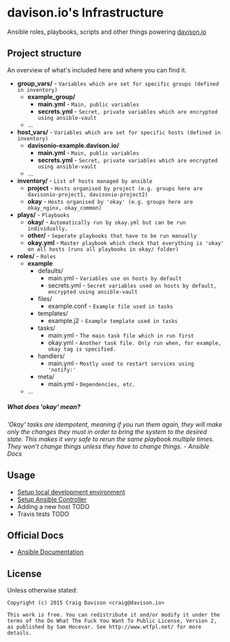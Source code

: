 # davison.io's Infrastructure

Ansible roles, playbooks, scripts and other things powering [davison.io](http://davison.io)

## Project structure

An overview of what's included here and where you can find it.

- **group_vars/** - `Variables which are set for specific groups (defined in inventory)`
  - **example_group/**
    - **main.yml** - `Main, public variables`
    - **secrets.yml** - `Secret, private variables which are encrypted using ansible-vault`
  - ...
- **host_vars/** - `Variables which are set for specific hosts (defined in inventory)`
  - **davisonio-example.davison.io/**
    - **main.yml** - `Main, public variables`
    - **secrets.yml** - `Secret, private variables which are encrypted using ansible-vault`
  - ...
- **inventory/** - `List of hosts managed by ansible`
  - **project** - `Hosts organised by project (e.g. groups here are davisonio-project1, davisonio-project2)`
  - **okay** - `Hosts organised by 'okay' (e.g. groups here are okay_nginx, okay_common)`
- **plays/** - `Playbooks`
  - **okay/** - `Automatically run by okay.yml but can be run individually.`
  - **other/** - `Seperate playbooks that have to be run manually`
  - **okay.yml** - `Master playbook which check that everything is 'okay' on all hosts (runs all playbooks in okay/ folder)`
- **roles/** - `Roles`
  - **example**
    - defaults/
      - main.yml - `Variables use on hosts by default`
      - secrets.yml - `Secret variables used on hosts by default, encrypted using ansible-vault`
    - files/
      - example.conf - `Example file used in tasks`
    - templates/
      - example.j2 - `Example template used in tasks`
    - tasks/
      - main.yml - `The main task file which in run first`
      - okay.yml - `Another task file. Only run when, for example, okay tag is specified.`
    - handlers/
      - main.yml - `Mostly used to restart services using 'notify:'`
    - meta/
      - main.yml - `Dependencies, etc.`
  - ...

##### What does 'okay' mean?

*'Okay' tasks are idempotent, meaning if you run them again, they will make only the changes they must in order to bring the system to the desired state. This makes it very safe to rerun the same playbook multiple times. They won’t change things unless they have to change things. - Ansible Docs*

## Usage

- [Setup local development environment](https://github.com/davisonio/infrastructure/blob/master/docs/setup-local-dev-env.md)
- [Setup Ansible Controller](https://github.com/davisonio/infrastructure/blob/master/docs/setup-controller.md)
- Adding a new host TODO
- Travis tests TODO

## Official Docs

- [Ansible Documentation](https://docs.ansible.com/ansible/index.html)

## License

Unless otherwise stated:
```
Copyright (c) 2015 Craig Davison <craig@davison.io>

This work is free. You can redistribute it and/or modify it under the
terms of the Do What The Fuck You Want To Public License, Version 2,
as published by Sam Hocevar. See http://www.wtfpl.net/ for more details.
```
